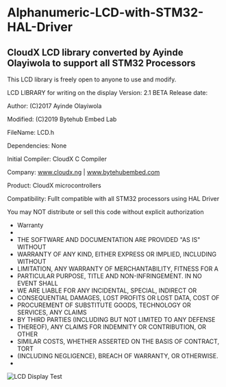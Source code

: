 # Alphanumeric-LCD-with-STM32-HAL-Driver
## CloudX LCD library converted by Ayinde Olayiwola to support all STM32 Processors ##

This LCD library is freely open to anyone to use and modify.

LCD LIBRARY
for writing on the display
Version: 	2.1 BETA
Release date:	

Author:
(C)2017 Ayinde Olayiwola

Modified:
(C)2019 Bytehub Embed Lab

FileName:         	LCD.h

Dependencies:	      None

Initial Compiler:   CloudX C Compiler

Company:            www.cloudx.ng | www.bytehubembed.com 

Product:            CloudX microcontrollers

Compatibility:      Fullt compatible with all STM32 processors using HAL Driver

You may NOT distribute or sell this code without explicit authorization

* Warranty
* 
* THE SOFTWARE AND DOCUMENTATION ARE PROVIDED "AS IS" WITHOUT
* WARRANTY OF ANY KIND, EITHER EXPRESS OR IMPLIED, INCLUDING WITHOUT
* LIMITATION, ANY WARRANTY OF MERCHANTABILITY, FITNESS FOR A
* PARTICULAR PURPOSE, TITLE AND NON-INFRINGEMENT. IN NO EVENT SHALL
* WE ARE LIABLE FOR ANY INCIDENTAL, SPECIAL, INDIRECT OR
* CONSEQUENTIAL DAMAGES, LOST PROFITS OR LOST DATA, COST OF
* PROCUREMENT OF SUBSTITUTE GOODS, TECHNOLOGY OR SERVICES, ANY CLAIMS
* BY THIRD PARTIES (INCLUDING BUT NOT LIMITED TO ANY DEFENSE
* THEREOF), ANY CLAIMS FOR INDEMNITY OR CONTRIBUTION, OR OTHER
* SIMILAR COSTS, WHETHER ASSERTED ON THE BASIS OF CONTRACT, TORT
* (INCLUDING NEGLIGENCE), BREACH OF WARRANTY, OR OTHERWISE.
*

![LCD Display Test](https://lh3.googleusercontent.com/ykCL3VbePuRfNAvyEw-dVmrukZktNOwN9XoTX_5Gywlt8bVQg3Cgzg8TaFNGhmVAfwXonGJCI4kYAaTnODur2XFSnHRy9vKWO4Au9OGwDL8LKyr2TvfrdLX46wLtqmVcjqqwY-h9X-vyDm4J0LYVskueJKmOdJox3CflCKG1X9dJH15eb9vIH2FlHSdc-TO7Zl9aDC60AYBk2kz-sjqEs9a99pQv3CCWoi4a1mn9XfJnPaOQHogbyd48R4Q9ToTjlUu1pP1lzovz7Q-DLunIg2qeg1v8vq1_XBnjXXIJbp56MsaR85Zy9PDhXdAmXBTnev3pMS6TBF0671-ojdTCa1agHYs0EZLk1RkSNVz8UJEupXFpdbzG44_dxdhaEV2Y1HUKjJ5iXuOLfbeWgh4J9RbHY4vWpRKbuLRQePkEolt3YqHRxXk7XhIUwuWdjBthkQuAW9d82Jj5umgRkUkHy8VZdZCUWag7t2zLUncf5JCfhRIqBpPY7mr9U1lZX_xc-BQ94aiafPekXEC2PC_XsU1-VKt9MQePEPovde2mFmTNIzeEDZiBtcBDnpABBGv5XFjWMg3DQiEFiXBgFeU0e9Ctmdy6V6DOXkGnhTWvQpUMvm9puWDloUOhPrO9sL7dIJuRvDJ75HMWL62NsUzIq9rzJZqrCSslBpQUQTMzOD2fZ4VuMLgofLA=w1254-h789-no)

